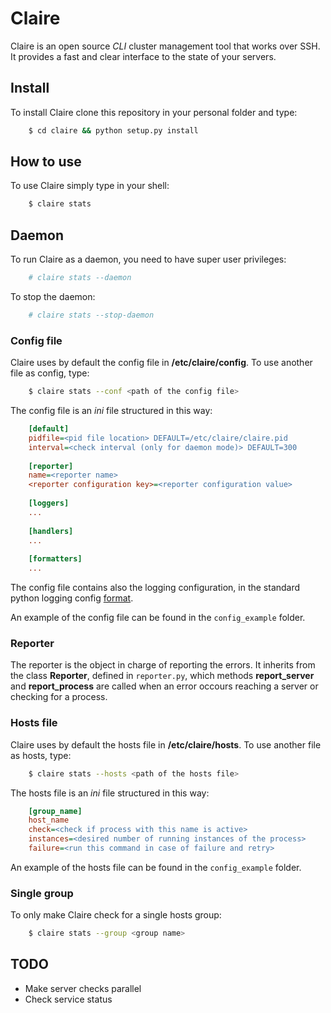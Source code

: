 # Claire
Claire is an open source *CLI* cluster management tool that works over SSH.
It provides a fast and clear interface to the state of your servers.

## Install
To install Claire clone this repository in your personal folder and type:
```bash
    $ cd claire && python setup.py install
```

## How to use
To use Claire simply type in your shell:
```bash
    $ claire stats
```
## Daemon
To run Claire as a daemon, you need to have super user privileges:
```bash
    # claire stats --daemon
```
To stop the daemon:
```bash
    # claire stats --stop-daemon
```
### Config file
Claire uses by default the config file in **/etc/claire/config**.
To use another file as config, type:
```bash
    $ claire stats --conf <path of the config file>
```
The config file is an *ini* file structured in this way:
```ini
    [default]
    pidfile=<pid file location> DEFAULT=/etc/claire/claire.pid
    interval=<check interval (only for daemon mode)> DEFAULT=300
    
    [reporter]
    name=<reporter name>
    <reporter configuration key>=<reporter configuration value>
    
    [loggers]
    ...
    
    [handlers]
    ...
    
    [formatters]
    ...
```
The config file contains also the logging configuration, 
in the standard python logging config [format](https://docs.python.org/2/howto/logging.html#configuring-logging).

An example of the config file can be found in the `config_example` folder.
### Reporter
The reporter is the object in charge of reporting the errors.
It inherits from the class **Reporter**, defined in `reporter.py`,
which methods **report_server** and **report_process** are called
when an error occours reaching a server or checking for a process.
### Hosts file
Claire uses by default the hosts file in **/etc/claire/hosts**.
To use another file as hosts, type:
```bash
    $ claire stats --hosts <path of the hosts file>
```
The hosts file is an *ini* file structured in this way:
```ini
    [group_name]
    host_name
    check=<check if process with this name is active>
    instances=<desired number of running instances of the process>
    failure=<run this command in case of failure and retry>
```

An example of the hosts file can be found in the `config_example` folder.
### Single group
To only make Claire check for a single hosts group:
```bash
    $ claire stats --group <group name>
```
## TODO
* Make server checks parallel
* Check service status